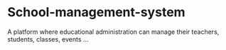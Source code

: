 # School-management-system
A platform where educational administration can manage their teachers, students, classes, events ...
